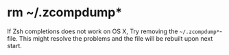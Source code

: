 # rm ~/.zcompdump*

If Zsh completions does not work on OS X, Try removing the `~/.zcompdump*`-file. This might resolve the problems and the file will be rebuilt upon next start.
